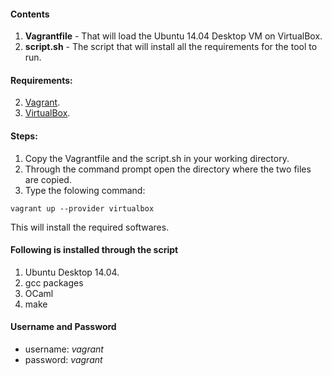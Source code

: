 #### Contents 

1. **Vagrantfile** - That will load the Ubuntu 14.04 Desktop VM on VirtualBox.
2. **script.sh**  - The script that will install all the requirements for the tool to run.

#### Requirements:
2. [Vagrant](https://www.vagrantup.com/downloads.html). 
3. [VirtualBox](https://www.virtualbox.org/wiki/Downloads).

#### Steps:

1. Copy the Vagrantfile and the script.sh in your working directory.
2. Through the command prompt open the directory where the two files are copied.
3. Type the folowing command:
 ```
 vagrant up --provider virtualbox
 ```
This will install the required softwares.

#### Following is installed through the script

1. Ubuntu Desktop 14.04.
2. gcc packages
3. OCaml
4. make

#### Username and Password

* username: *vagrant*
* password: *vagrant*
